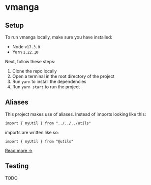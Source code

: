 # vmanga

## Setup

To run vmanga locally, make sure you have installed:

- Node `v17.3.0`
- Yarn `1.22.10`

Next, follow these steps:

1. Clone the repo locally
2. Open a terminal in the root directory of the project
3. Run `yarn` to install the dependencies
4. Run `yarn start` to run the project

## Aliases

This project makes use of aliases. Instead of imports looking like this:

```tsx
import { myUtil } from "../../../utils"
```

imports are written like so:

```tsx
import { myUtil } from "@utils"
```

[Read more &rarr;](docs/aliases.md)

## Testing

TODO
